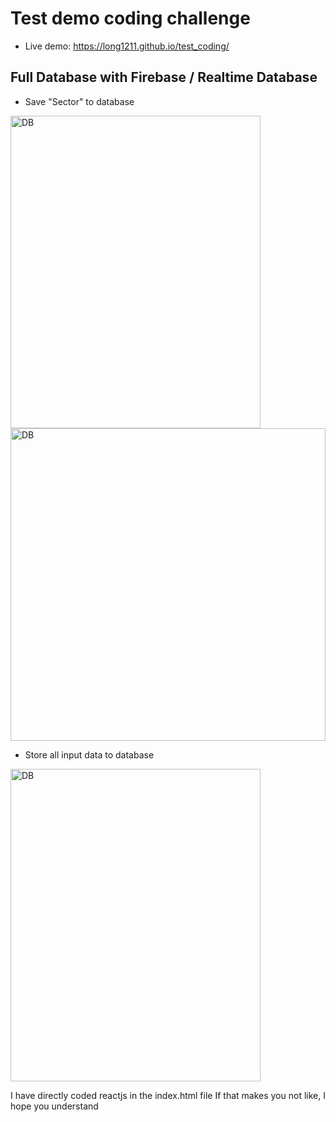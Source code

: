 # Test demo coding challenge
- Live demo: https://long1211.github.io/test_coding/

## Full Database with Firebase / Realtime Database
- Save "Sector" to database 
<img src="https://user-images.githubusercontent.com/50479323/207084668-26499742-5021-4d35-943b-b0b8bdce4229.png" alt="DB" style="height: 500px; width:400px"/>
<img src="https://user-images.githubusercontent.com/50479323/207084876-4a3dd664-c5f3-4713-b891-b3529bb98be2.png)" alt="DB" style="height: 500px; width:100%;"/>

- Store all input data to database
<img src="https://user-images.githubusercontent.com/50479323/207085221-e2303017-054d-4e70-9699-857d6acb5692.png" alt="DB" style="height: 500px; width:400px"/>

I have directly coded reactjs in the index.html file
If that makes you not like, I hope you understand 

